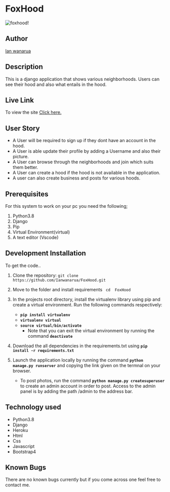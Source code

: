 # FoxHood

![foxhood!](//hood/static/img/screen.png)

## Author

[Ian wanarua](https://github.com/Ianwanarua)

## Description

This is a django application that shows various neighborhoods. Users can see their hood and also what entails in the hood.

## Live Link

To view the site [Click here.](https://foxhood.herokuapp.com/)

## User Story

* A User will be required to sign up if they dont have an account in the hood.
* A User is able update their profile by adding a Username and also their picture.
* A User can browse through the neighborhoods and join which suits them better. 
* A User can create a hood if the hood is not available in the application.
* A user can also create business and posts for various hoods.

## Prerequisites

For this system to work on your pc you need the following; 

1. Python3.8
2. Django
3. Pip
4. Virtual Environment(virtual)
5. A text editor (Vscode)

## Development Installation

To get the code..

1. Clone the repository:
 `git clone  https://github.com/Ianwanarua/FoxHood.git`

2. Move to the folder and install requirements
 ` cd  FoxHood`
3. In the projects root directory, install the virtualenv library using pip and create a virtual environment. Run the following commands respectively:
    - **`pip install virtualenv`**
    - **`virtualenv virtual`**
    - **`source virtual/bin/activate`**
        * Note that you can exit the virtual environment by running the command **`deactivate`**
4. Download the all dependencies in the requirements.txt using **`pip install -r requirements.txt`**
5. Launch the application locally by running the command **`python manage.py runserver`** and copying the link given on the termnal on your browser.
    - To post photos, run the command  **`python manage.py createsuperuser`** to create an admin account in order to post. Access to the admin panel is by adding the path /admin to the address bar.

## Technology used

* Python3.8
* Django
* Heroku
* Html
* Css
* Javascript
* Bootstrap4

## Known Bugs

There are no known bugs currently but if you come across one feel free to contact me.
